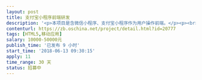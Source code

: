 ```yaml
---                
layout: post       
title: 支付宝小程序前端研发           
description: '<p>本项目是含微信小程序、支付宝小程序作为用户操作前端。</p><p><br></p><p>目前已完成微信小程序开发、调试工作，缺会支付宝小程序前端开发。</p><p><br></p><p>需要一位支付宝小程序前端。</p><p><br></p><p>具体功能请查看附件-功能清单</p>'     
contenturl: https://zb.oschina.net/project/detail.html?id=20777      
tags: [HTML5,移动应用]            
salary: 10000-50000元          
publish_time: '已发布 9 小时'         
start_time: '2018-06-13 09:30:15'           
apply: 11                   
time_range: 30 天              
status: 招募中                  
---                 
```

